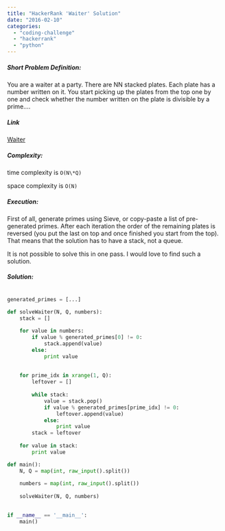 ```yaml
---
title: "HackerRank 'Waiter' Solution"
date: "2016-02-10"
categories: 
  - "coding-challenge"
  - "hackerrank"
  - "python"
---
```


##### Short Problem Definition:

You are a waiter at a party. There are NN stacked plates. Each plate has a number written on it. You start picking up the plates from the top one by one and check whether the number written on the plate is divisible by a prime....

##### Link

[Waiter](https://www.hackerrank.com/challenges/waiter)

##### Complexity:

time complexity is `O(N\*Q)`

space complexity is `O(N)`

##### Execution:

First of all, generate primes using Sieve, or copy-paste a list of pre-generated primes. After each iteration the order of the remaining plates is reversed (you put the last on top and once finished you start from the top). That means that the solution has to have a stack, not a queue.

It is not possible to solve this in one pass. I would love to find such a solution.

##### Solution:

```python

generated_primes = [...]

def solveWaiter(N, Q, numbers):
    stack = []
    
    for value in numbers:
        if value % generated_primes[0] != 0:
            stack.append(value)
        else:
            print value
    
    
    for prime_idx in xrange(1, Q):
        leftover = []
        
        while stack:
            value = stack.pop()
            if value % generated_primes[prime_idx] != 0:
                leftover.append(value)
            else:
                print value
        stack = leftover
    
    for value in stack:
        print value

def main():
    N, Q = map(int, raw_input().split())
    
    numbers = map(int, raw_input().split())
    
    solveWaiter(N, Q, numbers)
    

if __name__ == '__main__':
    main()

```
